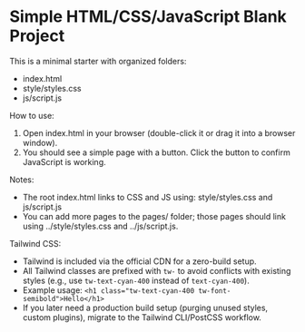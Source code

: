 # Simple HTML/CSS/JavaScript Blank Project

This is a minimal starter with organized folders:
- index.html
- style/styles.css
- js/script.js

How to use:
1. Open index.html in your browser (double-click it or drag it into a browser window).
2. You should see a simple page with a button. Click the button to confirm JavaScript is working.

Notes:
- The root index.html links to CSS and JS using: style/styles.css and js/script.js
- You can add more pages to the pages/ folder; those pages should link using ../style/styles.css and ../js/script.js.

Tailwind CSS:
- Tailwind is included via the official CDN for a zero-build setup.
- All Tailwind classes are prefixed with `tw-` to avoid conflicts with existing styles (e.g., use `tw-text-cyan-400` instead of `text-cyan-400`).
- Example usage: `<h1 class="tw-text-cyan-400 tw-font-semibold">Hello</h1>`
- If you later need a production build setup (purging unused styles, custom plugins), migrate to the Tailwind CLI/PostCSS workflow.